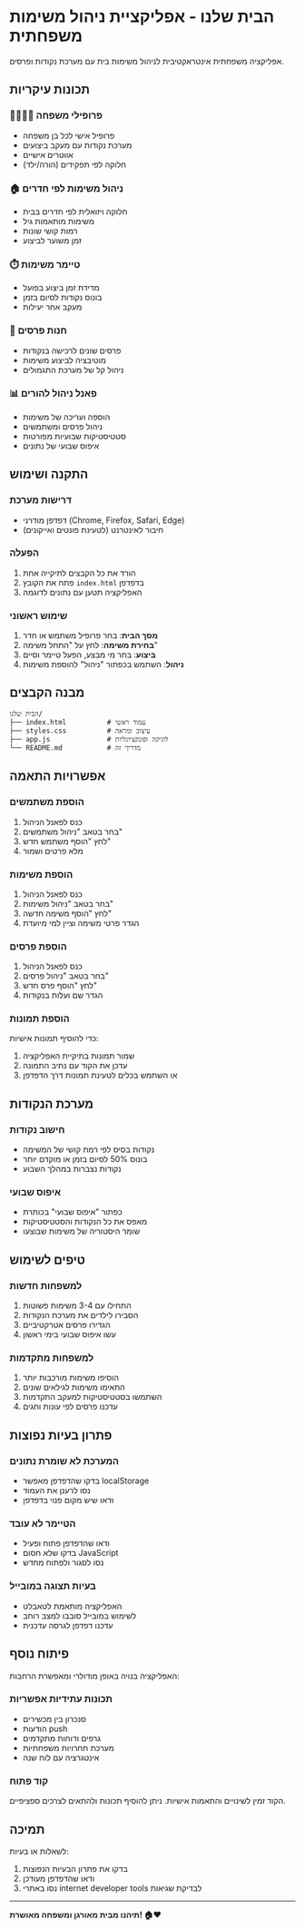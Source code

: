 # הבית שלנו - אפליקציית ניהול משימות משפחתית

אפליקציה משפחתית אינטראקטיבית לניהול משימות בית עם מערכת נקודות ופרסים.

## תכונות עיקריות

### 👨‍👩‍👧‍👦 פרופילי משפחה
- פרופיל אישי לכל בן משפחה
- מערכת נקודות עם מעקב ביצועים
- אווטרים אישיים
- חלוקה לפי תפקידים (הורה/ילד)

### 🏠 ניהול משימות לפי חדרים
- חלוקה ויזואלית לפי חדרים בבית
- משימות מותאמות גיל
- רמות קושי שונות
- זמן משוער לביצוע

### ⏱️ טיימר משימות
- מדידת זמן ביצוע בפועל
- בונוס נקודות לסיום בזמן
- מעקב אחר יעילות

### 🎁 חנות פרסים
- פרסים שונים לרכישה בנקודות
- מוטיבציה לביצוע משימות
- ניהול קל של מערכת התגמולים

### 📊 פאנל ניהול להורים
- הוספה ועריכה של משימות
- ניהול פרסים ומשתמשים
- סטטיסטיקות שבועיות מפורטות
- איפוס שבועי של נתונים

## התקנה ושימוש

### דרישות מערכת
- דפדפן מודרני (Chrome, Firefox, Safari, Edge)
- חיבור לאינטרנט (לטעינת פונטים ואייקונים)

### הפעלה
1. הורד את כל הקבצים לתיקייה אחת
2. פתח את הקובץ `index.html` בדפדפן
3. האפליקציה תטען עם נתונים לדוגמה

### שימוש ראשוני
1. **מסך הבית**: בחר פרופיל משתמש או חדר
2. **בחירת משימה**: לחץ על "התחל משימה"
3. **ביצוע**: בחר מי מבצע, הפעל טיימר וסיים
4. **ניהול**: השתמש בכפתור "ניהול" להוספת משימות

## מבנה הקבצים

```
הבית שלנו/
├── index.html          # עמוד ראשי
├── styles.css          # עיצוב ומראה
├── app.js              # לוגיקה ופונקציונליות
└── README.md           # מדריך זה
```

## אפשרויות התאמה

### הוספת משתמשים
1. כנס לפאנל הניהול
2. בחר בטאב "ניהול משתמשים"
3. לחץ "הוסף משתמש חדש"
4. מלא פרטים ושמור

### הוספת משימות
1. כנס לפאנל הניהול
2. בחר בטאב "ניהול משימות"
3. לחץ "הוסף משימה חדשה"
4. הגדר פרטי משימה וציין למי מיועדת

### הוספת פרסים
1. כנס לפאנל הניהול
2. בחר בטאב "ניהול פרסים"
3. לחץ "הוסף פרס חדש"
4. הגדר שם ועלות בנקודות

### הוספת תמונות
כדי להוסיף תמונות אישיות:
1. שמור תמונות בתיקיית האפליקציה
2. עדכן את הקוד עם נתיב התמונה
3. או השתמש בכלים לטעינת תמונות דרך הדפדפן

## מערכת הנקודות

### חישוב נקודות
- נקודות בסיס לפי רמת קושי של המשימה
- בונוס 50% לסיום בזמן או מוקדם יותר
- נקודות נצברות במהלך השבוע

### איפוס שבועי
- כפתור "איפוס שבועי" בכותרת
- מאפס את כל הנקודות והסטטיסטיקות
- שומר היסטוריה של משימות שבוצעו

## טיפים לשימוש

### למשפחות חדשות
1. התחילו עם 3-4 משימות פשוטות
2. הסבירו לילדים את מערכת הנקודות
3. הגדירו פרסים אטרקטיביים
4. עשו איפוס שבועי בימי ראשון

### למשפחות מתקדמות
1. הוסיפו משימות מורכבות יותר
2. התאימו משימות לגילאים שונים
3. השתמשו בסטטיסטיקות למעקב התקדמות
4. עדכנו פרסים לפי עונות וחגים

## פתרון בעיות נפוצות

### המערכת לא שומרת נתונים
- בדקו שהדפדפן מאפשר localStorage
- נסו לרענן את העמוד
- ודאו שיש מקום פנוי בדפדפן

### הטיימר לא עובד
- ודאו שהדפדפן פתוח ופעיל
- בדקו שלא חסום JavaScript
- נסו לסגור ולפתוח מחדש

### בעיות תצוגה במובייל
- האפליקציה מותאמת לטאבלט
- לשימוש במובייל סובבו למצב רוחב
- עדכנו דפדפן לגרסה עדכנית

## פיתוח נוסף

האפליקציה בנויה באופן מודולרי ומאפשרת הרחבות:

### תכונות עתידיות אפשריות
- סנכרון בין מכשירים
- הודעות push
- גרפים ודוחות מתקדמים
- מערכת תחרויות משפחתיות
- אינטגרציה עם לוח שנה

### קוד פתוח
הקוד זמין לשינויים והתאמות אישיות.
ניתן להוסיף תכונות ולהתאים לצרכים ספציפיים.

## תמיכה

לשאלות או בעיות:
1. בדקו את פתרון הבעיות הנפוצות
2. ודאו שהדפדפן מעודכן
3. נסו באתרי internet developer tools לבדיקת שגיאות

---

**תיהנו מבית מאורגן ומשפחה מאושרת! 🏠❤️** 